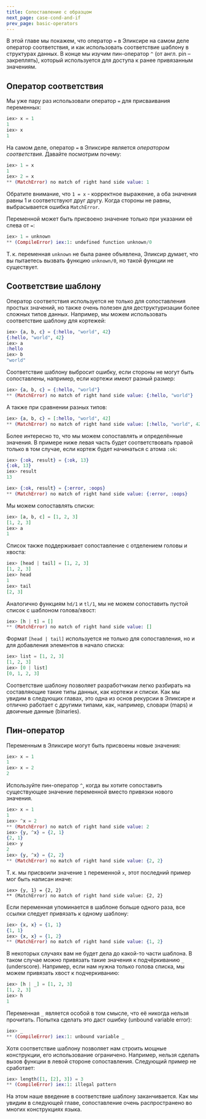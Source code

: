 ```yaml
---
title: Сопоставление с образцом
next_page: case-cond-and-if
prev_page: basic-operators
---
```


В этой главе мы покажем, что оператор `=` в Эликсире на самом деле оператор соответствия, и как использовать соответствие шаблону в структурах данных. В конце мы изучим пин-оператор `^` (от англ. pin – закреплять), который используется для доступа к ранее привязанным значениям.

## Оператор соответствия

Мы уже пару раз использовали оператор `=` для присваивания переменных:

```elixir
iex> x = 1
1
iex> x
1
```

На самом деле, оператор `=` в Эликсире является *оператором соответствия*. Давайте посмотрим почему:

```elixir
iex> 1 = x
1
iex> 2 = x
** (MatchError) no match of right hand side value: 1
```

Обратите внимание, что `1 = x` - корректное выражение, а оба значения равны 1 и соответствуют друг другу. Когда стороны не равны, выбрасывается ошибка `MatchError`.

Переменной может быть присвоено значение только при указании её слева от `=`:

```elixir
iex> 1 = unknown
** (CompileError) iex:1: undefined function unknown/0
```

Т. к. переменная `unknown` не была ранее объявлена, Эликсир думает, что вы пытаетесь вызвать функцию `unknown/0`, но такой функции не существует.

## Соответствие шаблону

Оператор соответствия используется не только для сопоставления простых значений, но также очень полезен для деструктуризации более сложных типов данных. Например, мы можем использовать соответствие шаблону для кортежей:

```elixir
iex> {a, b, c} = {:hello, "world", 42}
{:hello, "world", 42}
iex> a
:hello
iex> b
"world"
```

Соответствие шаблону выбросит ошибку, если стороны не могут быть сопоставлены, например, если кортежи имеют разный размер:

```elixir
iex> {a, b, c} = {:hello, "world"}
** (MatchError) no match of right hand side value: {:hello, "world"}
```

А также при сравнении разных типов:

```elixir
iex> {a, b, c} = [:hello, "world", 42]
** (MatchError) no match of right hand side value: [:hello, "world", 42]
```

Более интересно то, что мы можем сопоставлять и определённые значения. В примере ниже левая часть будет соответствовать правой только в том случае, если кортеж будет начинаться с атома `:ok`:

```elixir
iex> {:ok, result} = {:ok, 13}
{:ok, 13}
iex> result
13

iex> {:ok, result} = {:error, :oops}
** (MatchError) no match of right hand side value: {:error, :oops}
```

Мы можем сопоставлять списки:

```elixir
iex> [a, b, c] = [1, 2, 3]
[1, 2, 3]
iex> a
1
```

Список также поддерживает сопоставление с отделением головы и хвоста:

```elixir
iex> [head | tail] = [1, 2, 3]
[1, 2, 3]
iex> head
1
iex> tail
[2, 3]
```

Аналогично функциям `hd/1` и `tl/1`, мы не можем сопоставить пустой список с шаблоном голова/хвост:

```elixir
iex> [h | t] = []
** (MatchError) no match of right hand side value: []
```

Формат `[head | tail]` используется не только для сопоставления, но и для добавления элементов в начало списка:

```elixir
iex> list = [1, 2, 3]
[1, 2, 3]
iex> [0 | list]
[0, 1, 2, 3]
```

Соответствие шаблону позволяет разработчикам легко разбирать на составляющие такие типы данных, как кортежи и списки. Как мы увидим в следующих главах, это одна из основ рекурсии в Эликсире и отлично работает с другими типами, как, например, словари (maps) и двоичные данные (binaries).

## Пин-оператор

Переменным в Эликсире могут быть присвоены новые значения:

```elixir
iex> x = 1
1
iex> x = 2
2
```

Используйте  пин-оператор `^`, когда вы хотите сопоставить существующее значение переменной вместо привязки нового значения.

```elixir
iex> x = 1
1
iex> ^x = 2
** (MatchError) no match of right hand side value: 2
iex> {y, ^x} = {2, 1}
{2, 1}
iex> y
2
iex> {y, ^x} = {2, 2}
** (MatchError) no match of right hand side value: {2, 2}
```

Т. к. мы присвоили значение `1` переменной `x`, этот последний пример мог быть написан иначе:

```
iex> {y, 1} = {2, 2}
** (MatchError) no match of right hand side value: {2, 2}
```

Если переменная упоминается в шаблоне больше одного раза, все ссылки следует привязать к одному шаблону:

```elixir
iex> {x, x} = {1, 1}
{1, 1}
iex> {x, x} = {1, 2}
** (MatchError) no match of right hand side value: {1, 2}
```

В некоторых случаях вам не будет дела до какой-то части шаблона. В таком случае можно привязать такие значения к подчёркиванию `_` (underscore). Например, если нам нужна только голова списка,  мы можем привязать хвост к подчеркиванию:

```elixir
iex> [h | _] = [1, 2, 3]
[1, 2, 3]
iex> h
1
```

Переменная `_` является особой в том смысле, что её никогда нельзя прочитать. Попытка сделать это даст ошибку (unbound variable error):

```elixir
iex> _
** (CompileError) iex:1: unbound variable _
```

Хотя соответствие шаблону позволяет нам строить мощные конструкции, его использование ограничено. Например, нельзя сделать вызов функции в левой стороне сопоставления. Следующий пример не сработает:

```elixir
iex> length([1, [2], 3]) = 3
** (CompileError) iex:1: illegal pattern
```

На этом наше введение в соответствие шаблону заканчивается. Как мы увидим в следующей главе, сопоставление очень распространено во многих конструкциях языка.
